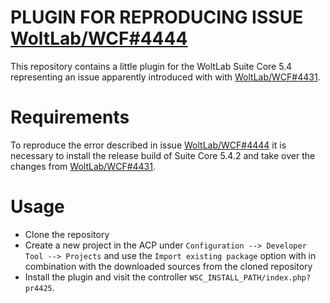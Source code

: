 # PLUGIN FOR REPRODUCING ISSUE [WoltLab/WCF#4444](https://github.com/WoltLab/WCF/issues/4444)

This repository contains a little plugin for the WoltLab Suite Core 5.4 representing
an issue apparently introduced with with [WoltLab/WCF#4431](https://github.com/WoltLab/WCF/pull/4431).

# Requirements
To reproduce the error described in issue [WoltLab/WCF#4444](https://github.com/WoltLab/WCF/issues/4444) it is necessary to
install the release build of Suite Core 5.4.2 and take over the changes from
[WoltLab/WCF#4431](https://github.com/WoltLab/WCF/pull/4431).

# Usage
* Clone the repository
* Create a new project in the ACP under `Configuration --> Developer Tool --> Projects` and use the
  `Import existing package` option with in combination with the downloaded sources from the cloned repository 
* Install the plugin and visit the controller `WSC_INSTALL_PATH/index.php?pr4425`.

